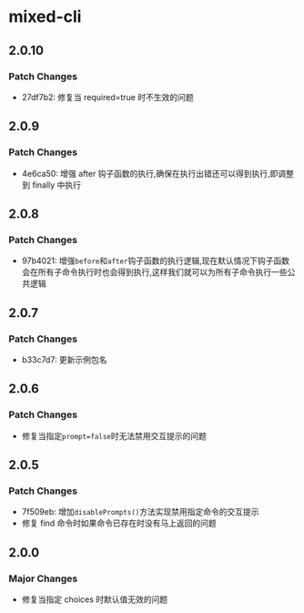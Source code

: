 # mixed-cli

## 2.0.10

### Patch Changes

- 27df7b2: 修复当 required=true 时不生效的问题

## 2.0.9

### Patch Changes

- 4e6ca50: 增强 after 钩子函数的执行,确保在执行出错还可以得到执行,即调整到 finally 中执行

## 2.0.8

### Patch Changes

- 97b4021: 增强`before`和`after`钩子函数的执行逻辑,现在默认情况下钩子函数会在所有子命令执行时也会得到执行,这样我们就可以为所有子命令执行一些公共逻辑

## 2.0.7

### Patch Changes

- b33c7d7: 更新示例包名

## 2.0.6

### Patch Changes

- 修复当指定`prompt=false`时无法禁用交互提示的问题

## 2.0.5

### Patch Changes

- 7f509eb: 增加`disablePrompts()`方法实现禁用指定命令的交互提示
- 修复 find 命令时如果命令已存在时没有马上返回的问题

## 2.0.0

### Major Changes

- 修复当指定 choices 时默认值无效的问题
